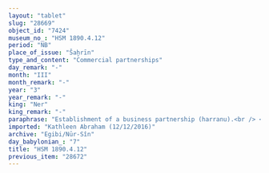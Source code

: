 ```yaml
---
layout: "tablet"
slug: "28669"
object_id: "7424"
museum_no_: "HSM 1890.4.12"
period: "NB"
place_of_issue: "Šaḫrīn"
type_and_content: "Commercial partnerships"
day_remark: "-"
month: "III"
month_remark: "-"
year: "3"
year_remark: "-"
king: "Ner"
king_remark: "-"
paraphrase: "Establishment of a business partnership (harranu).<br /> <strong>A</strong> invests a certain amount of silver (details n/a) in a business partnership with <strong>B</strong>. The latter shall run the business and will be entitled to a third share in the profits. He will be accountable for overspending money on expenses (<em>ana etēqi etēqu</em>). In addition, he should provide <strong>A</strong> yearly with a <sup>t&uacute;g</sup>KUR.RA-garment worth 2 shekels from the business capital.<br /> &nbsp;<br /> <strong>A</strong> = Iddin-Marduk/Iqī&scaron;āya//Nūr-S&icirc;n; <strong>B</strong> = Mu&scaron;ēzib-Marduk/Nab&ucirc;-ahhē-iddin//Qaqqadanītu"
imported: "Kathleen Abraham (12/12/2016)"
archive: "Egibi/Nūr-Sîn"
day_babylonian_: "7"
title: "HSM 1890.4.12"
previous_item: "28672"
---
```

